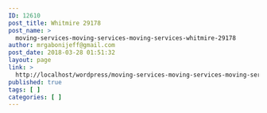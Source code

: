 ```yaml
---
ID: 12610
post_title: Whitmire 29178
post_name: >
  moving-services-moving-services-moving-services-whitmire-29178
author: mrgabonijeff@gmail.com
post_date: 2018-03-28 01:51:32
layout: page
link: >
  http://localhost/wordpress/moving-services-moving-services-moving-services-whitmire-29178/
published: true
tags: [ ]
categories: [ ]
---
```

